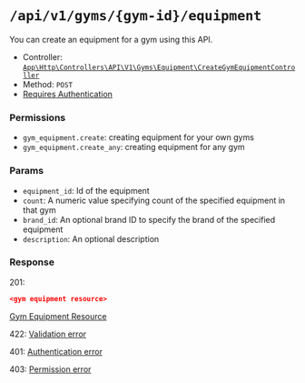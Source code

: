 # `/api/v1/gyms/{gym-id}/equipment`
You can create an equipment for a gym using this API.

- Controller: [`App\Http\Controllers\API\V1\Gyms\Equipment\CreateGymEquipmentController`](../../../../src/app/Http/Controllers/API/V1/Gyms/Equipment\CreateGymEquipmentController.php)
- Method: `POST`
- [Requires Authentication](../../auth/login.md#how-to-use-api-token)

### Permissions

- `gym_equipment.create`: creating equipment for your own gyms
- `gym_equipment.create_any`: creating equipment for any gym

### Params

- `equipment_id`: Id of the equipment
- `count`: A numeric value specifying count of the specified equipment in that gym
- `brand_id`: An optional brand ID to specify the brand of the specified equipment
- `description`: An optional description

### Response

201:
```json
<gym equipment resource>
```

[Gym Equipment Resource](../../resources/gym_equipment.md)

422: [Validation error](../../validation-errors.md)

401: [Authentication error](../../authentication-errors.md)

403: [Permission error](../../permission-errors.md)

